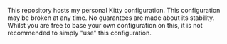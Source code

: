 This repository hosts my personal Kitty configuration. This configuration may be broken at any time. No guarantees are made about its stability.
Whilst you are free to base your own configuration on this, it is not recommended to simply "use" this configuration.
